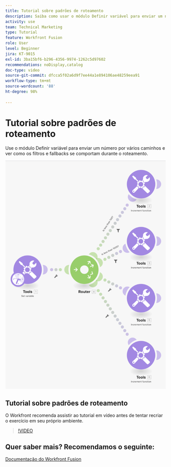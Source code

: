 ```yaml
---
title: Tutorial sobre padrões de roteamento
description: Saiba como usar o módulo Definir variável para enviar um número por vários caminhos e ver como os filtros e fallbacks se comportam no  [!DNL Adobe Workfront Fusion].
activity: use
team: Technical Marketing
type: Tutorial
feature: Workfront Fusion
role: User
level: Beginner
jira: KT-9015
exl-id: 3ba15bf6-b296-4356-9974-1262c5d97602
recommendations: noDisplay,catalog
doc-type: video
source-git-commit: dfcca5f02a6d9f7ee44a1e894106ae48259eea91
workflow-type: tm+mt
source-wordcount: '88'
ht-degree: 98%

---
```


# Tutorial sobre padrões de roteamento

Use o módulo Definir variável para enviar um número por vários caminhos e ver como os filtros e fallbacks se comportam durante o roteamento.

![Uma imagem do cenário do Fusion](assets/universal-connectors-and-routing-7.png)

## Tutorial sobre padrões de roteamento

O Workfront recomenda assistir ao tutorial em vídeo antes de tentar recriar o exercício em seu próprio ambiente.

>[!VIDEO](https://video.tv.adobe.com/v/335274/?quality=12&learn=on&enablevpops)


## Quer saber mais? Recomendamos o seguinte:

[Documentação do Workfront Fusion](https://experienceleague.adobe.com/pt-br/docs/workfront-fusion/using/get-started-with-fusion/understand-workfront-fusion/workfront-fusion-overview)
